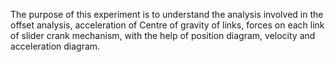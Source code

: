 The purpose of this experiment is to understand the analysis involved in the offset analysis, acceleration of Centre of gravity of links, forces on each link of slider crank mechanism, with the help of position diagram, velocity and acceleration diagram. 
